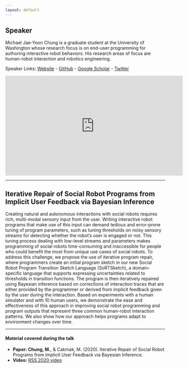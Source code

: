 ```yaml
---
layout: default
---
```

## Speaker
<!--<img src="assets/img/mike.jpg" alt="mike" width="270"/>-->

Michael Jae-Yoon Chung is a graduate student at the University of Washington whose research focus is on end-user programming for authoring interactive robot behaviors. 
His research areas of focus are human-robot interaction and robotics engineering.

Speaker Links: [Website](https://homes.cs.washington.edu/~mjyc/) - [GitHub](https://github.com/mjyc) - [Google Scholar](https://scholar.google.fr/citations?user=avud6aAAAAAJ&hl=en&oi=ao) - [Twitter](https://twitter.com/mjyc_)

<iframe width="560" height="315" src="https://www.youtube.com/embed/lf36COCC2A4" frameborder="0" allow="accelerometer; autoplay; clipboard-write; encrypted-media; gyroscope; picture-in-picture" allowfullscreen></iframe>


---

## Iterative Repair of Social Robot Programs from Implicit User Feedback via Bayesian Inference
Creating natural and autonomous interactions with social robots requires rich, multi-modal sensory input from the user. Writing interactive robot programs that make use of this input can demand tedious and error-prone tuning of program parameters, such as tuning thresholds on noisy sensory streams for detecting whether the robot’s user is engaged or not. This tuning process dealing with low-level streams and parameters makes programming of social robots time-consuming and inaccessible for people who could benefit the most from unique use cases of social robots. To address this challenge, we propose the use of iterative program repair, where programmers create an initial program sketch in our new Social Robot Program Transition Sketch Language (SoRTSketch), a domain-specific language that supports expressing uncertainties related to thresholds in transition functions. The program is then iteratively repaired using Bayesian inference based on corrections of interaction traces that are either provided by the programmer or derived from implicit feedback given by the user during the interaction. Based on experiments with a human simulator and with 10 human users, we demonstrate the ease and effectiveness of this approach in improving social robot programming and program outputs that represent three common human-robot interaction patterns. We also show how our approach helps programs adapt to environment changes over time.

---

#### Material covered during the talk
* **Paper: Chung, M.**, & Cakmak, M. (2020). Iterative Repair of Social Robot Programs from Implicit User Feedback via Bayesian Inference.
* **Video:** [RSS 2020 video](https://www.youtube.com/watch?v=LbcMxC_3x1U&feature=emb_logo)

